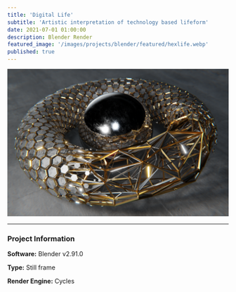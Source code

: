 ```yaml
---
title: 'Digital Life'
subtitle: 'Artistic interpretation of technology based lifeform'
date: 2021-07-01 01:00:00
description: Blender Render
featured_image: '/images/projects/blender/featured/hexlife.webp'
published: true
---
```


![](/images/projects/blender/full_size/hexlife.png)

---

### Project Information

**Software:** Blender v2.91.0

**Type:** Still frame

**Render Engine:** Cycles
